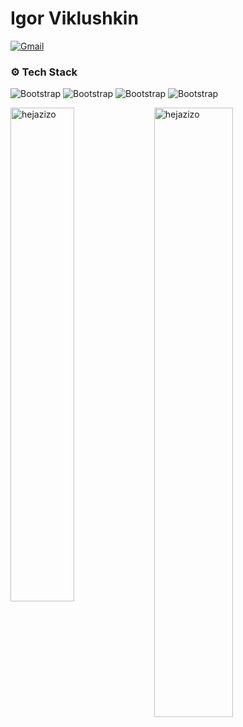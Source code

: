 # Igor Viklushkin

[![Gmail](https://img.shields.io/badge/-Gmail-c14438?style=flat&logo=Gmail&logoColor=white)](mailto:viklushkin.igor@yandex.ru)

### ⚙️ Tech Stack

![Bootstrap](https://img.shields.io/badge/-Javascript-05122A?style=flat&logo=Javascript&color=353535) ![Bootstrap](https://img.shields.io/badge/-Typescript-05122A?style=flat&logo=Typescript&color=353535) ![Bootstrap](https://img.shields.io/badge/-Vue%20JS-05122A?style=flat&logo=Vue-JS&color=353535) ![Bootstrap](https://img.shields.io/badge/-Nuxt-05122A?style=flat&logo=Nuxt&color=353535)

<div>
  <img width="45%" align="left" src="https://github-readme-stats.vercel.app/api/top-langs?username=hejazizo&show_icons=true&locale=en&layout=compact" alt="hejazizo" />
  <img width="50%"  src="https://github-readme-streak-stats.herokuapp.com/?user=hejazizo&" alt="hejazizo" />
</div>

